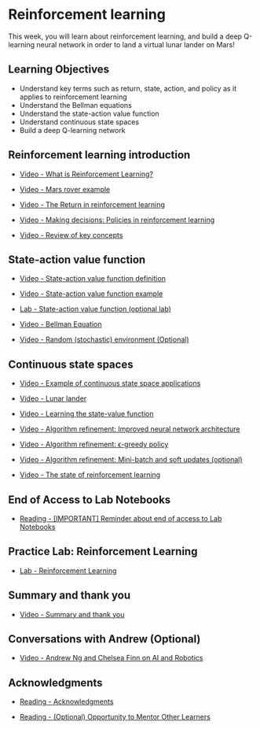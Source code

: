 # Reinforcement learning

This week, you will learn about reinforcement learning, and build a deep Q-learning neural network in order to land a virtual lunar lander on Mars!

## Learning Objectives

- Understand key terms such as return, state, action, and policy as it applies to reinforcement learning
- Understand the Bellman equations
- Understand the state-action value function
- Understand continuous state spaces
- Build a deep Q-learning network

## Reinforcement learning introduction

- [Video - What is Reinforcement Learning?](https://www.coursera.org/learn/unsupervised-learning-recommenders-reinforcement-learning/lecture/RrrOL/what-is-reinforcement-learning)

- [Video - Mars rover example](https://www.coursera.org/learn/unsupervised-learning-recommenders-reinforcement-learning/lecture/UrcMA/mars-rover-example)

- [Video - The Return in reinforcement learning](https://www.coursera.org/learn/unsupervised-learning-recommenders-reinforcement-learning/lecture/5SCL1/the-return-in-reinforcement-learning)

- [Video - Making decisions: Policies in reinforcement learning](https://www.coursera.org/learn/unsupervised-learning-recommenders-reinforcement-learning/lecture/BsteY/making-decisions-policies-in-reinforcement-learning)

- [Video - Review of key concepts](https://www.coursera.org/learn/unsupervised-learning-recommenders-reinforcement-learning/lecture/fvSTb/review-of-key-concepts)

## State-action value function

- [Video - State-action value function definition](https://www.coursera.org/learn/unsupervised-learning-recommenders-reinforcement-learning/lecture/FEU97/state-action-value-function-definition)

- [Video - State-action value function example](https://www.coursera.org/learn/unsupervised-learning-recommenders-reinforcement-learning/lecture/NG3vW/state-action-value-function-example)

- [Lab - State-action value function (optional lab)](./Labs/State-action%20value%20function%20example.ipynb)

- [Video - Bellman Equation](https://www.coursera.org/learn/unsupervised-learning-recommenders-reinforcement-learning/lecture/3Wpee/bellman-equation)

- [Video - Random (stochastic) environment (Optional)](https://www.coursera.org/learn/unsupervised-learning-recommenders-reinforcement-learning/lecture/rL525/random-stochastic-environment-optional)

## Continuous state spaces

- [Video - Example of continuous state space applications](https://www.coursera.org/learn/unsupervised-learning-recommenders-reinforcement-learning/lecture/kVphz/example-of-continuous-state-space-applications)

- [Video - Lunar lander](https://www.coursera.org/learn/unsupervised-learning-recommenders-reinforcement-learning/lecture/C9BJf/lunar-lander)

- [Video - Learning the state-value function](https://www.coursera.org/learn/unsupervised-learning-recommenders-reinforcement-learning/lecture/EH7Zf/learning-the-state-value-function)

- [Video - Algorithm refinement: Improved neural network architecture](https://www.coursera.org/learn/unsupervised-learning-recommenders-reinforcement-learning/lecture/hpmUe/algorithm-refinement-improved-neural-network-architecture)

- [Video - Algorithm refinement: ϵ-greedy policy](https://www.coursera.org/learn/unsupervised-learning-recommenders-reinforcement-learning/lecture/GyBzo/algorithm-refinement-greedy-policy)

- [Video - Algorithm refinement: Mini-batch and soft updates (optional)](https://www.coursera.org/learn/unsupervised-learning-recommenders-reinforcement-learning/lecture/TsaXj/algorithm-refinement-mini-batch-and-soft-updates-optional)

- [Video - The state of reinforcement learning](https://www.coursera.org/learn/unsupervised-learning-recommenders-reinforcement-learning/lecture/uqtNp/the-state-of-reinforcement-learning)

## End of Access to Lab Notebooks

- [Reading - [IMPORTANT] Reminder about end of access to Lab Notebooks](https://www.coursera.org/learn/unsupervised-learning-recommenders-reinforcement-learning/supplement/q4fF8/important-reminder-about-end-of-access-to-lab-notebooks)

## Practice Lab: Reinforcement Learning

- [Lab - Reinforcement Learning](./Labs/C3_W3_A1_Assignment.ipynb)

## Summary and thank you

- [Video - Summary and thank you](https://www.coursera.org/learn/unsupervised-learning-recommenders-reinforcement-learning/lecture/ZNo1X/summary-and-thank-you)

## Conversations with Andrew (Optional)

- [Video - Andrew Ng and Chelsea Finn on AI and Robotics](https://www.coursera.org/learn/unsupervised-learning-recommenders-reinforcement-learning/lecture/vN4Mf/andrew-ng-and-chelsea-finn-on-ai-and-robotics)

## Acknowledgments

- [Reading - Acknowledgments](https://www.coursera.org/learn/unsupervised-learning-recommenders-reinforcement-learning/supplement/dogoE/acknowledgments)

- [Reading - (Optional) Opportunity to Mentor Other Learners](https://www.coursera.org/learn/unsupervised-learning-recommenders-reinforcement-learning/supplement/eqe8s/optional-opportunity-to-mentor-other-learners)